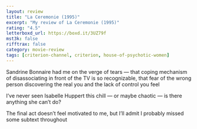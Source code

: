 ```yaml
---
layout: review
title: "La Ceremonie (1995)"
excerpt: "My review of La Ceremonie (1995)"
rating: "4.5"
letterboxd_url: https://boxd.it/3UZ79f
mst3k: false
rifftrax: false
category: movie-review
tags: [criterion-channel, criterion, house-of-psychotic-women]
---
```


Sandrine Bonnaire had me on the verge of tears — that coping mechanism of disassociating in front of the TV is so recognizable, that fear of the wrong person discovering the real you and the lack of control you feel

I’ve never seen Isabelle Huppert this chill — or maybe chaotic — is there anything she can’t do?

The final act doesn’t feel motivated to me, but I’ll admit I probably missed some subtext throughout
